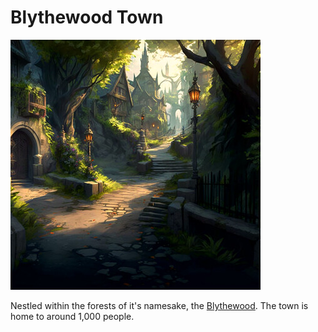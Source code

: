 # Blythewood Town

![Blythewood Town on a sunny day](./img/sunny-blythewood.jpg)

Nestled within the forests of it's namesake, the [Blythewood](../blythewood.md). The town is home to around 1,000 people.